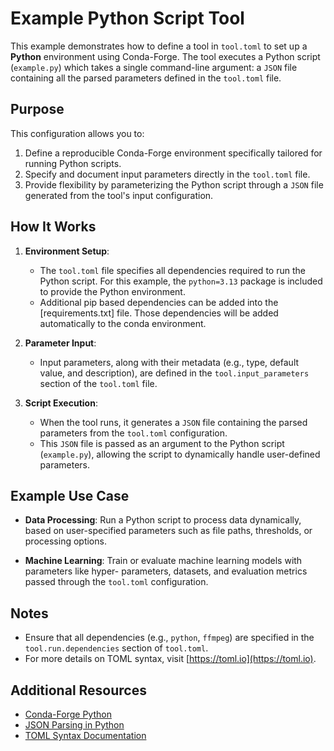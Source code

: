# Example Python Script Tool

This example demonstrates how to define a tool in `tool.toml` to set up a 
**Python** environment using Conda-Forge. The tool executes a Python script 
(`example.py`) which takes a single command-line argument: a `JSON` file 
containing all the parsed parameters defined in the `tool.toml` file.

## Purpose

This configuration allows you to:
1. Define a reproducible Conda-Forge environment specifically tailored for 
   running Python scripts.
2. Specify and document input parameters directly in the `tool.toml` file.
3. Provide flexibility by parameterizing the Python script through a `JSON` 
   file generated from the tool's input configuration.

## How It Works

1. **Environment Setup**:
   - The `tool.toml` file specifies all dependencies required to run the 
     Python script. For this example, the `python=3.13` package is included 
     to provide the Python environment.
    - Additional pip based dependencies can be added into the [requirements.txt]
      file. Those dependencies will be added automatically to the conda environment.

2. **Parameter Input**:
   - Input parameters, along with their metadata (e.g., type, default value, 
     and description), are defined in the `tool.input_parameters` section of 
     the `tool.toml` file.

3. **Script Execution**:
   - When the tool runs, it generates a `JSON` file containing the parsed 
     parameters from the `tool.toml` configuration.
   - This `JSON` file is passed as an argument to the Python script 
     (`example.py`), allowing the script to dynamically handle user-defined 
     parameters.

## Example Use Case

- **Data Processing**:
  Run a Python script to process data dynamically, based on user-specified 
  parameters such as file paths, thresholds, or processing options.

- **Machine Learning**:
  Train or evaluate machine learning models with parameters like hyper-
  parameters, datasets, and evaluation metrics passed through the 
  `tool.toml` configuration.

## Notes

- Ensure that all dependencies (e.g., `python`, `ffmpeg`) are specified in the 
  `tool.run.dependencies` section of `tool.toml`.
- For more details on TOML syntax, visit [https://toml.io](https://toml.io).

## Additional Resources

- [Conda-Forge Python](https://conda-forge.org/feedstocks/python)
- [JSON Parsing in Python](https://docs.python.org/3/library/json.html)
- [TOML Syntax Documentation](https://toml.io)

